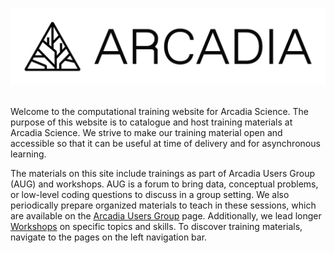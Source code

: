
![](_static/Arcadia_Lockup-XL-K.png)

<br/>
Welcome to the computational training website for Arcadia Science.
The purpose of this website is to catalogue and host training materials at Arcadia Science.
We strive to make our training material open and accessible so that it can be useful at time of delivery and for asynchronous learning.

The materials on this site include trainings as part of Arcadia Users Group (AUG) and workshops. AUG is a forum to bring data, conceptual problems, or low-level coding questions to discuss in a group setting. We also periodically prepare organized materials to teach in these sessions, which are available on the [Arcadia Users Group](arcadia-users-group/overview.md) page. Additionally, we lead longer [Workshops](workshops/overview.md) on specific topics and skills.
To discover training materials, navigate to the pages on the left navigation bar.

<br/>
<br/>
<br/>
<br/>
